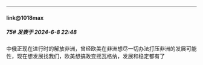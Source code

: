 ﻿
*****

####  link@1018max  
##### 75#       发表于 2024-6-8 22:48

中俄正现在进行时的解放非洲，曾经欧美在非洲想尽一切办法打压非洲的发展可能性，现在想发展找我们，欧美想搞政变摇瓦格纳，发展和稳定都有了

